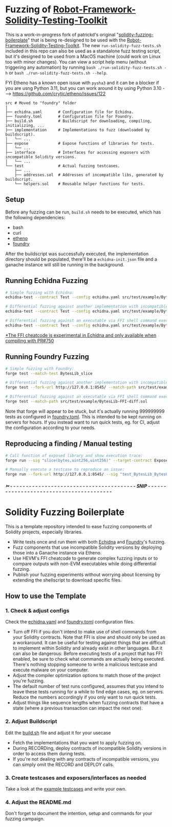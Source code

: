 # Fuzzing of [Robot-Framework-Solidity-Testing-Toolkit](https://github.com/jg8481/Robot-Framework-Solidity-Testing-Toolkit)

This is a work-in-progress fork of patrickd's original "[solidity-fuzzing-boilerplate](https://github.com/patrickd-/solidity-fuzzing-boilerplate)" that is being re-designed to be used with the [Robot-Framework-Solidity-Testing-Toolkit](https://github.com/jg8481/Robot-Framework-Solidity-Testing-Toolkit). The new `run-solidity-fuzz-tests.sh` included in this repo can also be used as a standalone fuzz testing script, but it's designed to be used from a MacOS machine (could work on Linux too with minor changes). You can view a script help menu (without triggering any automation) by running `bash ./run-solidity-fuzz-tests.sh -h` or `bash ./run-solidity-fuzz-tests.sh --help`.

FYI Etheno has a known open issue with `pysha3` and it can be a blocker if you are usng Python 3.11, but you can work around it by using Python 3.10 ---> https://github.com/crytic/etheno/issues/122

```
src # Moved to "foundry" folder
│
├── echidna.yaml       # Configuration file for Echidna.
├── foundry.toml       # Configuration file for Foundry.
├── build.sh           # Buildscript for downloading, compiling, initializing, ...
├── implementation     # Implementations to fuzz (downloaded by buildscript).
│   └── ...
├── expose             # Expose functions of libraries for tests.
│   └── ...
├── interface          # Interfaces for accessing exposers with incompatible Solidity versions.
│   └── ...
└── test               # Actual fuzzing testcases.
    ├── ...
    ├── addresses.sol  # Addresses of incompatible libs, generated by buildscript.
    └── helpers.sol    # Reusable helper functions for tests.
```

## Setup

Before any fuzzing can be run, `build.sh` needs to be executed, which has the following dependencies:

- bash
- curl
- [etheno](https://github.com/crytic/etheno)
- [foundry](https://book.getfoundry.sh/getting-started/installation.html)

After the buildscript was successfully executed, the implementation directory should be populated, there'll be a `echidna-init.json` file and a ganache instance will still be running in the background.

## Running Echidna Fuzzing

```bash
# Simple fuzzing with Echidna:
echidna-test --contract Test --config echidna.yaml src/test/example/BytesLib.sol

# Differential fuzzing against another implementation with incompatible Solidity version via initialization file:
echidna-test --contract Test --config echidna.yaml src/test/example/BytesLib-BytesUtil-diff.sol

# Differential fuzzing against an executable via FFI shell command execution:
echidna-test --contract Test --config echidna.yaml src/test/example/BytesLib-FFI-diff.sol
```

[*The FFI cheatcode is experimental in Echidna and only available when compiling with PR#750](https://github.com/crytic/echidna/pull/750)

## Running Foundry Fuzzing

```bash
# Simple fuzzing with Foundry:
forge test --match-test BytesLib_slice

# Differential fuzzing against another implementation with incompatible Solidity version via ganache fork:
forge test --fork-url http://127.0.0.1:8545/ --match-path src/test/example/BytesLib-BytesUtil-diff.sol

# Differential fuzzing against an executable via FFI shell command execution:
forge test --match-path src/test/example/BytesLib-FFI-diff.sol
```

Note that forge will appear to be stuck, but it's actually running 999999999 tests as configured in [foundry.toml](foundry.toml). This is intended to be kept running on servers for hours. If you instead want to run quick tests, eg. for CI, adjust the configuration according to your needs.

## Reproducing a finding / Manual testing

```bash
# Call function of exposed library and show execution trace:
forge run --sig "slice(bytes,uint256,uint256)" --target-contract ExposedBytesLib -vvvv src/expose/example/BytesLib.sol 0x010203 1 1

# Manually execute a testcase to reproduce an issue:
forge run --fork-url http://127.0.0.1:8545/ --sig "test_BytesLib_BytesUtil_diff_slice(bytes,uint256,uint256)" --target-contract Test -vvvv src/test/example/BytesLib-BytesUtil-diff.sol 0x010203 1 1
```

##### ✂ - - - - - - - - - - - - - - - - - - - - - - - - - - - - - - - - - - - - - - - - SNIP - - - - - - - - - - - - - - - - - - - - - - - - - - - - - - - - - - - - - - - -

# Solidity Fuzzing Boilerplate

This is a template repository intended to ease fuzzing components of Solidity projects, especially libraries.

- Write tests once and run them with both [Echidna](https://github.com/crytic/echidna) and [Foundry](https://book.getfoundry.sh/forge/fuzz-testing.html)'s fuzzing.
- Fuzz components that use incompatible Solidity versions by deploying those into a Ganache instance via Etheno.
- Use HEVM's FFI cheatcode to generate complex fuzzing inputs or to compare outputs with non-EVM executables while doing differential fuzzing.
- Publish your fuzzing experiments without worrying about licensing by extending the shellscript to download specific files.

## How to use the Template

### 1. Check & adjust configs

Check the [echidna.yaml](echidna.yaml) and [foundry.toml](foundry.toml) configuration files.

- Turn off FFI if you don't intend to make use of shell commands from your Solidity contracts. Note that FFI is slow and should only be used as a workaround. It can be useful for testing against things that are difficult to implement within Solidity and already exist in other languages. But it can also be dangerous: Before executing tests of a project that has FFI enabled, be sure to check what commands are actually being executed. There's nothing stopping someone to write a malicious testcase and execute malware on your computer.
- Adjust the compiler optimization options to match those of the project you're fuzzing.
- The default number of test runs configured, assumes that you intend to leave these tests running for a while to find edge cases, eg. on servers. Reduce the numbers accordingly if you only want to run quick tests.
- Adjust things like sequence lengths when fuzzing contracts that have a state (where a previous transaction can impact the next one).

### 2. Adjust Buildscript

Edit the [build.sh](build.sh) file and adjust it for your usecase

- Fetch the implementations that you want to apply fuzzing on.
- During RECORDing, deploy contracts of incompatible Solidity versions in order to access them during tests.
- If you're not dealing with any contracts of incompatible versions, you can simply omit the RECORD and DEPLOY calls.

### 3. Create testcases and exposers/interfaces as needed

Take a look at the [example testcases](src/test/example) and write your own.

### 4. Adjust the README.md

Don't forget to document the intention, setup and commands for your fuzzing campaign.
